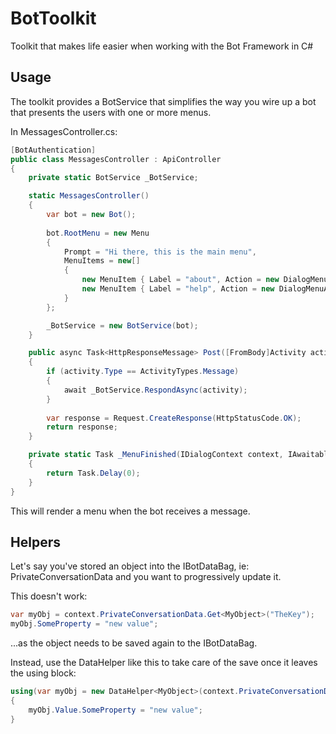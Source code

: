 # BotToolkit
Toolkit that makes life easier when working with the Bot Framework in C#

## Usage

The toolkit provides a BotService that simplifies the way you wire up a bot that presents the users with one or more menus.

In MessagesController.cs:

```csharp
[BotAuthentication]
public class MessagesController : ApiController
{
	private static BotService _BotService;

	static MessagesController()
	{
		var bot = new Bot();
		
		bot.RootMenu = new Menu
		{
			Prompt = "Hi there, this is the main menu",
			MenuItems = new[] 
			{
				new MenuItem { Label = "about", Action = new DialogMenuAction<object>(new AboutDialog(), _MenuFinished) },
				new MenuItem { Label = "help", Action = new DialogMenuAction<object>(new HelpDialog(), _MenuFinished) }
			}
		};

		_BotService = new BotService(bot);
	}

	public async Task<HttpResponseMessage> Post([FromBody]Activity activity)
	{
		if (activity.Type == ActivityTypes.Message)
		{
			await _BotService.RespondAsync(activity);
		}
		
		var response = Request.CreateResponse(HttpStatusCode.OK);
		return response;
	}

	private static Task _MenuFinished(IDialogContext context, IAwaitable<object> result)
	{
		return Task.Delay(0);
	}
}
```
This will render a menu when the bot receives a message.

## Helpers

Let's say you've stored an object into the IBotDataBag, ie: PrivateConversationData and you want to progressively update it. 

This doesn't work:

```csharp
var myObj = context.PrivateConversationData.Get<MyObject>("TheKey");
myObj.SomeProperty = "new value";
```

...as the object needs to be saved again to the IBotDataBag.

Instead, use the DataHelper like this to take care of the save once it leaves the using block:

```csharp
using(var myObj = new DataHelper<MyObject>(context.PrivateConversationData, "TheKey"))
{
    myObj.Value.SomeProperty = "new value";
}
```
